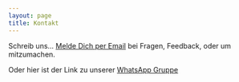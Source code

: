 ```yaml
---
layout: page
title: Kontakt
---
```

Schreib uns...
[Melde Dich per Email](mailto:kontakt@hiv-plus.de) bei Fragen, Feedback, oder um mitzumachen.

Oder hier ist der Link zu unserer [WhatsApp Gruppe](https://chat.whatsapp.com/BkWLg3zUW3nBrV1uYgUeVm)
